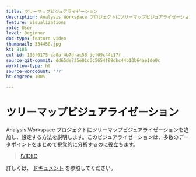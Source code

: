 ```yaml
---
title: ツリーマップビジュアライゼーション
description: Analysis Workspace プロジェクトにツリーマップビジュアライゼーションを追加し、設定する方法を説明します。このビジュアライゼーションは、多数のデータポイントをまとめて視覚的に分析するのに役立ちます。
feature: Visualizations
role: User
level: Beginner
doc-type: feature video
thumbnail: 334458.jpg
kt: 8186
exl-id: 136f0175-ca0a-4b7d-ac58-def09c44c17f
source-git-commit: dd65de735e01c6c5654f98dbc44b13b64ae1de0c
workflow-type: ht
source-wordcount: '77'
ht-degree: 100%

---
```


# ツリーマップビジュアライゼーション

Analysis Workspace プロジェクトにツリーマップビジュアライゼーションを追加し、設定する方法を説明します。このビジュアライゼーションは、多数のデータポイントをまとめて視覚的に分析するのに役立ちます。

>[!VIDEO](https://video.tv.adobe.com/v/334458/?quality=12&learn=on)

詳しくは、 [ドキュメント](https://experienceleague.adobe.com/docs/analytics/analyze/analysis-workspace/visualizations/treemap.html?lang=ja) を参照してください。

